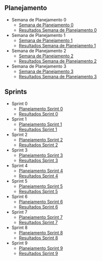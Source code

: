 ## Planejamento

- Semana de Planejamento 0
    - [Semana de Planejamento 0](Sprints/planning/sprint0.md)
    - [Resultados Semana de Planejamento 0](Sprints/results/sprint0.md)
- Semana de Planejamento 1
    - [Semana de Planejamento 1](Sprints/planning/sprint1.md)
    - [Resultados Semana de Planejamento 1](Sprints/results/sprint1.md)
- Semana de Planejamento 2
    - [Semana de Planejamento 2](Sprints/planning/sprint2.md)
    - [Resultados Semana de Planejamento 2](Sprints/results/sprint2.md)
- Semana de Planejamento 3
    - [Semana de Planejamento 3](Sprints/planning/sprint3.md)
    - [Resultados Semana de Planejamento 3](Sprints/results/sprint3.md)

## Sprints

- Sprint 0
    - [Planejamento Sprint 0](Sprints/planning/sprint4.md)
    - [Resultados Sprint 0](Sprints/results/sprint4.md)
- Sprint 1
    - [Planejamento Sprint 1](Sprints/planning/sprint5.md)
    - [Resultados Sprint 1](Sprints/results/sprint5.md)
- Sprint 2
    - [Planejamento Sprint 2](Sprints/planning/sprint6.md)
    - [Resultados Sprint 2](Sprints/results/sprint6.md)
- Sprint 3
    - [Planejamento Sprint 3](Sprints/planning/sprint7.md)
    - [Resultados Sprint 3](Sprints/results/sprint7.md)
- Sprint 4
    - [Planejamento Sprint 4](Sprints/planning/sprint8.md)
    - [Resultados Sprint 4](Sprints/results/sprint8.md)
- Sprint 5
    - [Planejamento Sprint 5](Sprints/planning/sprint9.md)
    - [Resultados Sprint 5](Sprints/results/sprint9.md)
- Sprint 6
    - [Planejamento Sprint 6](Sprints/planning/sprint10.md)
    - [Resultados Sprint 6](Sprints/results/sprint10.md)
- Sprint 7
    - [Planejamento Sprint 7](Sprints/planning/sprint11.md)
    - [Resultados Sprint 7](Sprints/results/sprint11.md)
- Sprint 8
    - [Planejamento Sprint 8](Sprints/planning/sprint12.md)
    - [Resultados Sprint 8](Sprints/results/sprint12.md)
- Sprint 9
    - [Planejamento Sprint 9](Sprints/planning/sprint13.md)
    - [Resultados Sprint 9](Sprints/results/sprint13.md)